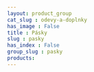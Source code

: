 ```yaml
---
layout: product_group
cat_slug : odevy-a-doplnky
has_image : False
title : Pásky
slug : pasky
has_index : False
group_slug : pasky
products:
---
```


